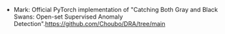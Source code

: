 
* Mark: 
Official PyTorch implementation of "Catching Both Gray and Black Swans: Open-set Supervised Anomaly Detection".https://github.com/Choubo/DRA/tree/main